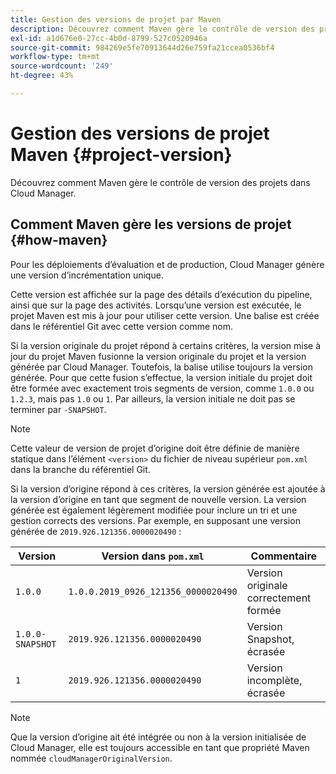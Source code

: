 ```yaml
---
title: Gestion des versions de projet par Maven
description: Découvrez comment Maven gère le contrôle de version des projets dans Cloud Manager.
exl-id: a1d676e0-27cc-4b0d-8799-527c0520946a
source-git-commit: 984269e5fe70913644d26e759fa21ccea0536bf4
workflow-type: tm+mt
source-wordcount: '249'
ht-degree: 43%

---
```



# Gestion des versions de projet Maven {#project-version}

Découvrez comment Maven gère le contrôle de version des projets dans Cloud Manager.

## Comment Maven gère les versions de projet {#how-maven}

Pour les déploiements d’évaluation et de production, Cloud Manager génère une version d’incrémentation unique.

Cette version est affichée sur la page des détails d’exécution du pipeline, ainsi que sur la page des activités. Lorsqu’une version est exécutée, le projet Maven est mis à jour pour utiliser cette version. Une balise est créée dans le référentiel Git avec cette version comme nom.

Si la version originale du projet répond à certains critères, la version mise à jour du projet Maven fusionne la version originale du projet et la version générée par Cloud Manager. Toutefois, la balise utilise toujours la version générée. Pour que cette fusion s’effectue, la version initiale du projet doit être formée avec exactement trois segments de version, comme `1.0.0` ou `1.2.3`, mais pas `1.0` ou `1`. Par ailleurs, la version initiale ne doit pas se terminer par `-SNAPSHOT`.

>[!NOTE]
>
>Cette valeur de version de projet d’origine doit être définie de manière statique dans l’élément `<version>` du fichier de niveau supérieur `pom.xml` dans la branche du référentiel Git.

Si la version d’origine répond à ces critères, la version générée est ajoutée à la version d’origine en tant que segment de nouvelle version. La version générée est également légèrement modifiée pour inclure un tri et une gestion corrects des versions. Par exemple, en supposant une version générée de `2019.926.121356.0000020490` :

| Version | Version dans `pom.xml` | Commentaire |
| --- | --- | --- |
| `1.0.0` | `1.0.0.2019_0926_121356_0000020490` | Version originale correctement formée |
| `1.0.0-SNAPSHOT` | `2019.926.121356.0000020490` | Version Snapshot, écrasée |
| `1` | `2019.926.121356.0000020490` | Version incomplète, écrasée |

>[!NOTE]
>
>Que la version d’origine ait été intégrée ou non à la version initialisée de Cloud Manager, elle est toujours accessible en tant que propriété Maven nommée `cloudManagerOriginalVersion`.
